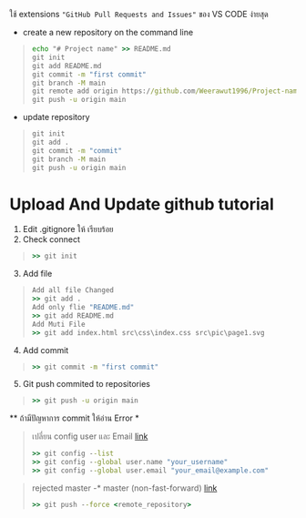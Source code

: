 ใช้ extensions ` "GitHub Pull Requests and Issues" ` ของ VS CODE ง่ายสุด

* create a new repository on the command line
> ```cmd
> echo "# Project name" >> README.md
> git init
> git add README.md
> git commit -m "first commit"
> git branch -M main
> git remote add origin https://github.com/Weerawut1996/Project-name.git
> git push -u origin main
> ```


* update repository
> ```cmd
> git init
> git add .
> git commit -m "commit"
> git branch -M main
> git push -u origin main
> ```


# Upload And Update github tutorial
1. Edit .gitignore ให้ เรียบร้อย
2. Check connect
>```cmd
>>> git init  
>```
3. Add file
>```cmd
> Add all file Changed
>>> git add .
> Add only flie "README.md"
>>> git add README.md
> Add Muti File
>>> git add index.html src\css\index.css src\pic\page1.svg
>```
4. Add commit
>```cmd
>>> git commit -m "first commit"
>```
5. Git push commited to repositories
>```cmd
>>> git push -u origin main
>```
** ถ้ามีปัญหาการ commit ให้อ่าน Error *
> <p>เปลี่ยน config user และ Email &#32;<a href="https://bobbyhadz.com/blog/change-git-user-or-github-account-in-vscode" >link</a></p>
>
>```cmd
>>> git config --list
>>> git config --global user.name "your_username"
>>> git config --global user.email "your_email@example.com"
>```

> <p>rejected master -&#42; master (non-fast-forward)&#32;<a href="https://stackoverflow.com/questions/11696295/rejected-master-master-non-fast-forward">link</a></p>
>
>```cmd
>>> git push --force <remote_repository>
>```
